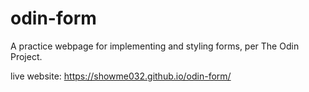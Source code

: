 # odin-form

A practice webpage for implementing and styling forms, per The Odin Project.

live website: https://showme032.github.io/odin-form/
